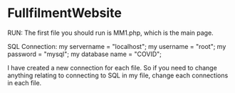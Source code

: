 # FullfilmentWebsite

RUN:
The first file you should run is MM1.php, which is the main page.


SQL Connection:
my servername = "localhost";
my username = "root";
my password = "mysql";
my database name = "COVID";

I have created a new connection for each file. So if you need to change anything 
relating to connecting to SQL in my file, change each connections in each file.
